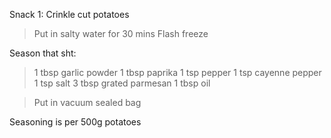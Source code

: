 Snack 1: Crinkle cut potatoes
>Put in salty water for 30 mins
>Flash freeze

Season that sht:
>1 tbsp garlic powder
>1 tbsp paprika
>1 tsp pepper
>1 tsp cayenne pepper
>1 tsp salt
>3 tbsp grated parmesan
>1 tbsp oil

>Put in vacuum sealed bag




Seasoning is per 500g potatoes